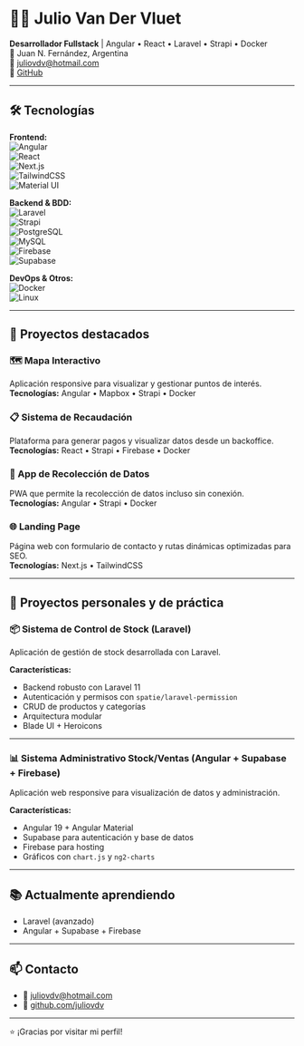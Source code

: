 # 👨‍💻 Julio Van Der Vluet

**Desarrollador Fullstack** | Angular • React • Laravel • Strapi • Docker  
📍 Juan N. Fernández, Argentina  
📧 [juliovdv@hotmail.com](mailto:juliovdv@hotmail.com)  
🔗 [GitHub](https://github.com/juliovdv)

---

## 🛠️ Tecnologías

**Frontend:**  
![Angular](https://img.shields.io/badge/Angular-DD0031?style=for-the-badge&logo=angular&logoColor=white)  
![React](https://img.shields.io/badge/React-20232A?style=for-the-badge&logo=react&logoColor=61DAFB)  
![Next.js](https://img.shields.io/badge/Next.js-000?style=for-the-badge&logo=next.js&logoColor=white)  
![TailwindCSS](https://img.shields.io/badge/TailwindCSS-06B6D4?style=for-the-badge&logo=tailwindcss&logoColor=white)  
![Material UI](https://img.shields.io/badge/Material--UI-0081CB?style=for-the-badge&logo=mui&logoColor=white)

**Backend & BDD:**  
![Laravel](https://img.shields.io/badge/Laravel-F05340?style=for-the-badge&logo=laravel&logoColor=white)  
![Strapi](https://img.shields.io/badge/Strapi-2E7EEA?style=for-the-badge&logo=strapi&logoColor=white)  
![PostgreSQL](https://img.shields.io/badge/PostgreSQL-4169E1?style=for-the-badge&logo=postgresql&logoColor=white)  
![MySQL](https://img.shields.io/badge/MySQL-005C84?style=for-the-badge&logo=mysql&logoColor=white)  
![Firebase](https://img.shields.io/badge/Firebase-ffca28?style=for-the-badge&logo=firebase&logoColor=black)  
![Supabase](https://img.shields.io/badge/Supabase-3ECF8E?style=for-the-badge&logo=supabase&logoColor=white)

**DevOps & Otros:**  
![Docker](https://img.shields.io/badge/Docker-2496ED?style=for-the-badge&logo=docker&logoColor=white)  
![Linux](https://img.shields.io/badge/Linux-FCC624?style=for-the-badge&logo=linux&logoColor=black)

---

## 🚀 Proyectos destacados

### 🗺️ Mapa Interactivo

Aplicación responsive para visualizar y gestionar puntos de interés.  
**Tecnologías:** Angular • Mapbox • Strapi • Docker

### 📋 Sistema de Recaudación

Plataforma para generar pagos y visualizar datos desde un backoffice.  
**Tecnologías:** React • Strapi • Firebase • Docker

### 🧪 App de Recolección de Datos

PWA que permite la recolección de datos incluso sin conexión.  
**Tecnologías:** Angular • Strapi • Docker

### 🌐 Landing Page

Página web con formulario de contacto y rutas dinámicas optimizadas para SEO.  
**Tecnologías:** Next.js • TailwindCSS

---

## 🧪 Proyectos personales y de práctica

### 📦 Sistema de Control de Stock (Laravel)

Aplicación de gestión de stock desarrollada con Laravel.

**Características:**

- Backend robusto con Laravel 11
- Autenticación y permisos con `spatie/laravel-permission`
- CRUD de productos y categorías
- Arquitectura modular
- Blade UI + Heroicons

---

### 📊 Sistema Administrativo Stock/Ventas (Angular + Supabase + Firebase)

Aplicación web responsive para visualización de datos y administración.

**Características:**

- Angular 19 + Angular Material
- Supabase para autenticación y base de datos
- Firebase para hosting
- Gráficos con `chart.js` y `ng2-charts`

---

## 📚 Actualmente aprendiendo

- Laravel (avanzado)
- Angular + Supabase + Firebase

---

## 📫 Contacto

- 📧 [juliovdv@hotmail.com](mailto:juliovdv@hotmail.com)
- 🔗 [github.com/juliovdv](https://github.com/juliovdv)

---

⭐ ¡Gracias por visitar mi perfil!
